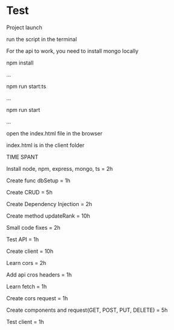 # Test
Project launch

run the script in the terminal

For the api to work, you need to install mongo locally

npm install

...

npm run start:ts

...

npm run start

...

open the index.html file in the browser

index.html is in the client folder


TIME SPANT

Install node, npm, express, mongo, ts = 2h

Create func dbSetup = 1h

Create CRUD = 5h

Create Dependency Injection = 2h

Create method updateRank = 10h

Small code fixes = 2h

Test API = 1h

Create client = 10h

Learn cors = 2h

Add api cros headers = 1h

Learn fetch = 1h

Create cors request = 1h

Create components and request(GET, POST, PUT, DELETE) = 5h

Test client = 1h

